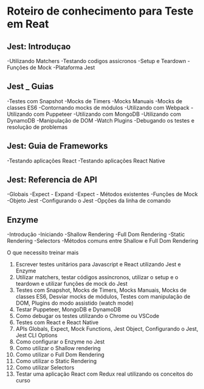 # Roteiro de conhecimento para Teste em Reat

## Jest: Introduçao

-Utilizando Matchers
-Testando codigos assicronos
-Setup e Teardown
-Funções de Mock
-Plataforma Jest

## Jest _ Guias

-Testes com Snapshot
-Mocks de Timers
-Mocks Manuais
-Mocks de classes ES6
-Contornando mocks de módulos
-Utilizando com Webpack
-Utilizando com Puppeteer
-Utilizando com MongoDB
-Utilizando com DynamoDB
-Manipulação de DOM
-Watch Plugins
-Debugando os testes e resolução de problemas

## Jest: Guia de Frameworks

-Testando aplicações React
-Testando aplicações React Native

## Jest: Referencia de API

-Globais
-Expect - Expand
-Expect - Métodos existentes
-Funções de Mock
-Objeto Jest 
-Configurando o Jest 
-Opções da linha de comando

## Enzyme

-Introdução
-Iniciando
-Shallow Rendering
-Full Dom Rendering
-Static Rendering
-Selectors
-Métodos comuns entre Shallow e Full Dom Rendering


O que necessito treinar  mais 

1. Escrever testes unitários para Javascript e React utilizando Jest e Enzyme
2. Utilizar matchers, testar códigos assíncronos, utilizar o setup e o teardown e utilizar funções de mock do Jest
3. Testes com Snapshot, Mocks de Timers, Mocks Manuais, Mocks de classes ES6, Desviar mocks de módulos, Testes com manipulação de DOM, Plugins do modo assistido (watch mode)
4. Testar Puppeteer, MongoDB e DynamoDB
5. Como debugar os testes utilizando o Chrome ou VSCode
6. Testes com React e React Native
7. APIs Globals, Expect, Mock Functions, Jest Object, Configurando o Jest, Jest CLI Options
8. Como configurar o Enzyme no Jest
9. Como utilizar o Shallow rendering
10. Como utilizar o Full Dom Rendering
11. Como utilizar o Static Rendering
12. Como utilizar Selectors
13. Testar uma aplicação React com Redux real utilizando os conceitos do curso



